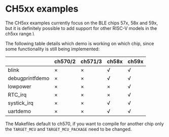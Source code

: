 # CH5xx examples

The CH5xx examples currently focus on the BLE chips 57x, 58x and 59x, but it is definitely possible to add support for other RISC-V models in the ch5xx range.\

The following table details which demo is working on which chip, since some functionality is still being implemented:

|                   | ch570/2 | ch571/3 | ch58x | ch59x |
|-------------------|---------|---------|-------|-------|
| blink             |    ×    |    ×    |   √   |   √   |
| debugprintfdemo   |    ×    |    ×    |   √   |   √   |
| lowpower          |    ×    |    ×    |   ×   |   √   |
| RTC_irq           |    ×    |    ×    |   ×   |   √   |
| systick_irq       |    ×    |    ×    |   √   |   √   |
| uartdemo          |    ×    |    ×    |   √   |   √   |

The Makefiles default to ch570, if you want to compile for another chip only the `TARGET_MCU` and `TARGET_MCU_PACKAGE` need to be changed.
